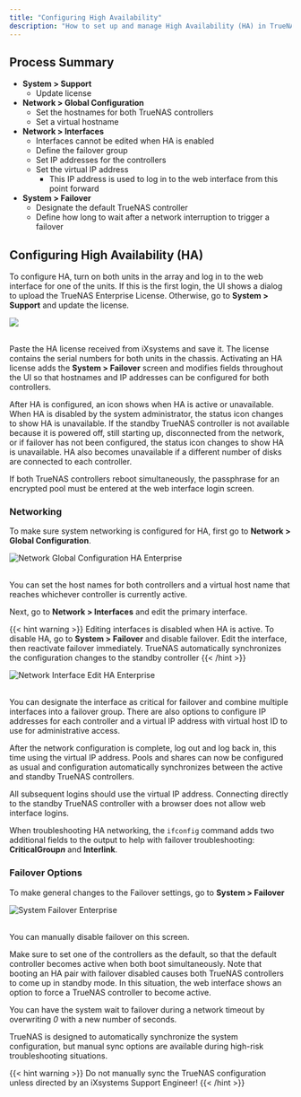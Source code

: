 ```yaml
---
title: "Configuring High Availability"
description: "How to set up and manage High Availability (HA) in TrueNAS Enterprise"
---
```


## Process Summary

* **System > Support**
  * Update license
* **Network > Global Configuration**
  * Set the hostnames for both TrueNAS controllers
  * Set a virtual hostname
* **Network > Interfaces**
  * Interfaces cannot be edited when HA is enabled
  * Define the failover group
  * Set IP addresses for the controllers
  * Set the virtual IP address
    * This IP address is used to log in to the web interface from this point forward
* **System > Failover**
  * Designate the default TrueNAS controller
  * Define how long to wait after a network interruption to trigger a failover

## Configuring High Availability (HA)

To configure HA, turn on both units in the array and log in to the web interface for one of the units.
If this is the first login, the UI shows a dialog to upload the TrueNAS Enterprise License.
Otherwise, go to **System > Support** and update the license.

<img src="/images/TN12-HA1.png">
<br><br>

Paste the HA license received from iXsystems and save it.
The license contains the serial numbers for both units in the chassis.
Activating an HA license adds the **System > Failover** screen and modifies fields throughout the UI so that hostnames and IP addresses can be configured for both controllers.

After HA is configured, an icon shows when HA is active or unavailable.
When HA is disabled by the system administrator, the status icon changes to show HA is unavailable.
If the standby TrueNAS controller is not available because it is powered off, still starting up, disconnected from the network, or if failover has not been configured, the status icon changes to show HA is unavailable.
HA also becomes unavailable if a different number of disks are connected to each controller.

If both TrueNAS controllers reboot simultaneously, the passphrase for an encrypted pool must be entered at the web interface login screen.

### Networking

To make sure system networking is configured for HA, first go to **Network > Global Configuration**.

![Network Global Configuration HA Enterprise](/images/CORE/12.0/NetworkGlobalConfigurationHAEnterprise.png "Network Global Configuration HA Enterprise")
<br><br>

You can set the host names for both controllers and a virtual host name that reaches whichever controller is currently active.

Next, go to **Network > Interfaces** and edit the primary interface.

{{< hint warning >}}
Editing interfaces is disabled when HA is active.
To disable HA, go to **System > Failover** and disable failover.
Edit the interface, then reactivate failover immediately.
TrueNAS automatically synchronizes the configuration changes to the standby controller
{{< /hint >}}

![Network Interface Edit HA Enterprise](/images/CORE/12.0/NetworkInterfaceEditHAEnterprise.png "Network Interface Edit HA Enterprise")
<br><br>

You can designate the interface as critical for failover and combine multiple interfaces into a failover group.
There are also options to configure IP addresses for each controller and a virtual IP address with virtual host ID to use for administrative access.

After the network configuration is complete, log out and log back in, this time using the virtual IP address.
Pools and shares can now be configured as usual and configuration automatically synchronizes between the active and standby TrueNAS controllers.

All subsequent logins should use the virtual IP address.
Connecting directly to the standby TrueNAS controller with a browser does not allow web interface logins.

When troubleshooting HA networking, the <code>ifconfig</code> command adds two additional fields to the output to help with failover troubleshooting: **CriticalGroup*n*** and **Interlink**.

### Failover Options

To make general changes to the Failover settings, go to **System > Failover**

![System Failover Enterprise](/images/CORE/12.0/SystemFailoverEnterprise.png "System Failover Enterprise")
<br><br>

You can manually disable failover on this screen.

Make sure to set one of the controllers as the default, so that the default controller becomes active when both boot simultaneously.
Note that booting an HA pair with failover disabled causes both TrueNAS controllers to come up in standby mode.
In this situation, the web interface shows an option to force a TrueNAS controller to become active.

You can have the system wait to failover during a network timeout by overwriting *0* with a new number of seconds.

TrueNAS is designed to automatically synchronize the system configuration, but manual sync options are available during high-risk troubleshooting situations.

{{< hint warning >}}
Do not manually sync the TrueNAS configuration unless directed by an iXsystems Support Engineer!
{{< /hint >}}
